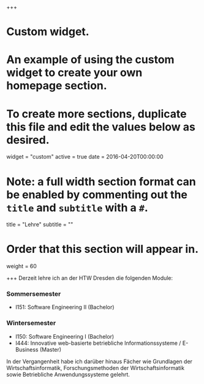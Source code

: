 +++
# Custom widget.
# An example of using the custom widget to create your own homepage section.
# To create more sections, duplicate this file and edit the values below as desired.
widget = "custom"
active = true
date = 2016-04-20T00:00:00

# Note: a full width section format can be enabled by commenting out the `title` and `subtitle` with a `#`.
title = "Lehre"
subtitle = ""

# Order that this section will appear in.
weight = 60

+++
Derzeit lehre ich an der HTW Dresden die folgenden Module:

### Sommersemester
* I151: Software Engineering II (Bachelor)

### Wintersemester
* I150: Software Engineering I (Bachelor)
* I444: Innovative web-basierte betriebliche Informationssysteme / E-Business (Master)

In der Vergangenheit habe ich darüber hinaus Fächer wie Grundlagen der Wirtschaftsinformatik, Forschungsmethoden der Wirtschaftsinformatik sowie Betriebliche Anwendungssysteme gelehrt.
